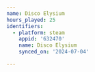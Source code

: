 ```yaml
---
name: Disco Elysium
hours_played: 25
identifiers:
  - platform: steam
    appid: '632470'
    name: Disco Elysium
    synced_on: '2024-07-04'

---
```

